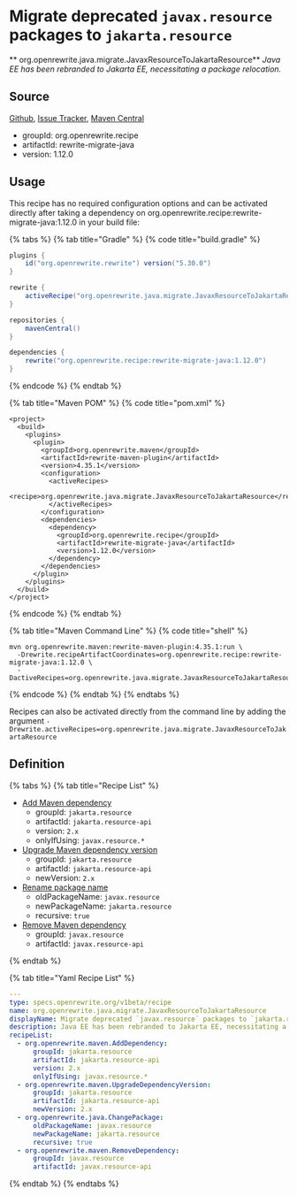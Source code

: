# Migrate deprecated `javax.resource` packages to `jakarta.resource`

** org.openrewrite.java.migrate.JavaxResourceToJakartaResource**
_Java EE has been rebranded to Jakarta EE, necessitating a package relocation._

## Source

[Github](https://github.com/openrewrite/rewrite-migrate-java), [Issue Tracker](https://github.com/openrewrite/rewrite-migrate-java/issues), [Maven Central](https://search.maven.org/artifact/org.openrewrite.recipe/rewrite-migrate-java/1.12.0/jar)

* groupId: org.openrewrite.recipe
* artifactId: rewrite-migrate-java
* version: 1.12.0


## Usage

This recipe has no required configuration options and can be activated directly after taking a dependency on org.openrewrite.recipe:rewrite-migrate-java:1.12.0 in your build file:

{% tabs %}
{% tab title="Gradle" %}
{% code title="build.gradle" %}
```groovy
plugins {
    id("org.openrewrite.rewrite") version("5.30.0")
}

rewrite {
    activeRecipe("org.openrewrite.java.migrate.JavaxResourceToJakartaResource")
}

repositories {
    mavenCentral()
}

dependencies {
    rewrite("org.openrewrite.recipe:rewrite-migrate-java:1.12.0")
}
```
{% endcode %}
{% endtab %}

{% tab title="Maven POM" %}
{% code title="pom.xml" %}
```markup
<project>
  <build>
    <plugins>
      <plugin>
        <groupId>org.openrewrite.maven</groupId>
        <artifactId>rewrite-maven-plugin</artifactId>
        <version>4.35.1</version>
        <configuration>
          <activeRecipes>
            <recipe>org.openrewrite.java.migrate.JavaxResourceToJakartaResource</recipe>
          </activeRecipes>
        </configuration>
        <dependencies>
          <dependency>
            <groupId>org.openrewrite.recipe</groupId>
            <artifactId>rewrite-migrate-java</artifactId>
            <version>1.12.0</version>
          </dependency>
        </dependencies>
      </plugin>
    </plugins>
  </build>
</project>
```
{% endcode %}
{% endtab %}

{% tab title="Maven Command Line" %}
{% code title="shell" %}
```shell
mvn org.openrewrite.maven:rewrite-maven-plugin:4.35.1:run \
  -Drewrite.recipeArtifactCoordinates=org.openrewrite.recipe:rewrite-migrate-java:1.12.0 \
  -DactiveRecipes=org.openrewrite.java.migrate.JavaxResourceToJakartaResource
```
{% endcode %}
{% endtab %}
{% endtabs %}

Recipes can also be activated directly from the command line by adding the argument `-Drewrite.activeRecipes=org.openrewrite.java.migrate.JavaxResourceToJakartaResource`

## Definition

{% tabs %}
{% tab title="Recipe List" %}
* [Add Maven dependency](../../maven/adddependency.md)
  * groupId: `jakarta.resource`
  * artifactId: `jakarta.resource-api`
  * version: `2.x`
  * onlyIfUsing: `javax.resource.*`
* [Upgrade Maven dependency version](../../maven/upgradedependencyversion.md)
  * groupId: `jakarta.resource`
  * artifactId: `jakarta.resource-api`
  * newVersion: `2.x`
* [Rename package name](../../java/changepackage.md)
  * oldPackageName: `javax.resource`
  * newPackageName: `jakarta.resource`
  * recursive: `true`
* [Remove Maven dependency](../../maven/removedependency.md)
  * groupId: `javax.resource`
  * artifactId: `javax.resource-api`

{% endtab %}

{% tab title="Yaml Recipe List" %}
```yaml
---
type: specs.openrewrite.org/v1beta/recipe
name: org.openrewrite.java.migrate.JavaxResourceToJakartaResource
displayName: Migrate deprecated `javax.resource` packages to `jakarta.resource`
description: Java EE has been rebranded to Jakarta EE, necessitating a package relocation.
recipeList:
  - org.openrewrite.maven.AddDependency:
      groupId: jakarta.resource
      artifactId: jakarta.resource-api
      version: 2.x
      onlyIfUsing: javax.resource.*
  - org.openrewrite.maven.UpgradeDependencyVersion:
      groupId: jakarta.resource
      artifactId: jakarta.resource-api
      newVersion: 2.x
  - org.openrewrite.java.ChangePackage:
      oldPackageName: javax.resource
      newPackageName: jakarta.resource
      recursive: true
  - org.openrewrite.maven.RemoveDependency:
      groupId: javax.resource
      artifactId: javax.resource-api

```
{% endtab %}
{% endtabs %}
